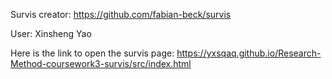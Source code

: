 Survis creator: https://github.com/fabian-beck/survis

User: Xinsheng Yao

Here is the link to open the survis page: https://yxsqaq.github.io/Research-Method-coursework3-survis/src/index.html
